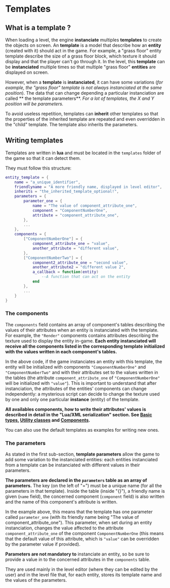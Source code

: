 # Templates

## What is a template ?

When loading a level, the engine **instanciate** multiples **templates** to create the objects on screen. An **template** is a model that describe how an **entity** (created with it) should act in the game. For example, a "grass floor" entity template describe the size of a grass floor block, which texture it should display and that the player can't go through it. In the level, this **template** can be **instanciated** multiple times so that multiple "grass floor" **entities** are displayed on screen.

However, when a **template** is **instanciated**, it can have some variations (*for example, the "grass floor" template is not always instanciated at the same position*). The data that can change depending a particular instanciation are called ** the template parameters**. *For a lot of templates, the X and Y position will be parameters.*

To avoid useless repetition, templates can **inherit** other templates so that the properties of the inherited template are repeated and even overridden in the "child" template. The template also inherits the parameters.

## Writing templates

Templates are written in **lua** and must be located in the `templates` folder of the game so that it can detect them.

They must follow this structure:

```lua
entity_template = {
    name = "a_unique_identifier",
    friendlyname = "A more friendly name, displayed in level editor",
    inherits = "the_inherited_template_optional!",
    parameters = {
        parameter_one = {
            name = "The value of component_attribute_one",
            component = "ComponentNumberOne",
            attribute = "component_attribute_one",
        },
        ...
    },
    components = {
        ["ComponentNumberOne"] = {
            component_attribute_one = "value",
            another_attribute = "different value",
        },
        ["ComponentNumberTwo"] = {
            component2_attribute_one = "second value",
            another_attribute2 = "different value 2",
            a_callback = function(entity)
                --A function that can act on the entity
            end
        },
        ...
    }
}
```

### The components

The `components` field contains an array of component's tables describing the values of their attributes when an entity is instanciated with the template. For example, the `"Render"` components contains attributes describing the texture used to display the entity in-game. **Each entity instanciated will receive all the components listed in the corresponding template initialized with the values written in each component's tables.**

In the above code, if the game instanciates an entity with this template, the entity will be initialized with components `"ComponentNumberOne"` and `"ComponentNumberTwo"` and with their attributes set to the values written in the tables (the attribute `component_attribute_one` of `"ComponentNumberOne"` will be initialized with `"value"`). This is important to understand that after instanciation, the attributes of the entities' components can change independently: a mysterious script can decide to change the texture used by one and only one particular **instance** (entity) of the template.

**All availables components, how to write their attributes' values is described in detail in the "Lua/XML serialization" section. See [Basic types](components/native-types.md), [Utility classes](components/utility-classes.md) and [Components](components/components.md).**

You can also use the default templates as examples for writing new ones.

### The parameters

As stated in the first sub-section, **template parameters** allow the game to add some variation to the instanciated entities: each entities instanciated from a template can be instanciated with different values in their parameters.

**The parameters are declared in the `parameters` table as an array of parameters.** The key (on the left of "=") must be a unique name (for all the parameters in that template). Inside the table (inside "{}"), a friendly name is given (`name` field), the concerned component (`component` field) is also written and the name of this component's attribute is written.

In the example above, this means that the template has one parameter called `parameter_one` (with its friendly name being "The value of component_attribute_one"). This parameter, when set during an entity instanciation, changes the value affected to the attribute `component_attribute_one` of the component `ComponentNumberOne` (this means that the default value of this attribute, which is `"value"` can be overridden by the parameter value if provided).

**Parameters are not mandatory to** instanciate an entity, so be sure to provide a value in to the concerned attributes in the `components` table.

They are used mainly in the level editor (where they can be edited by the user) and in the level file that, for each entity, stores its template name and the values of the parameters.
